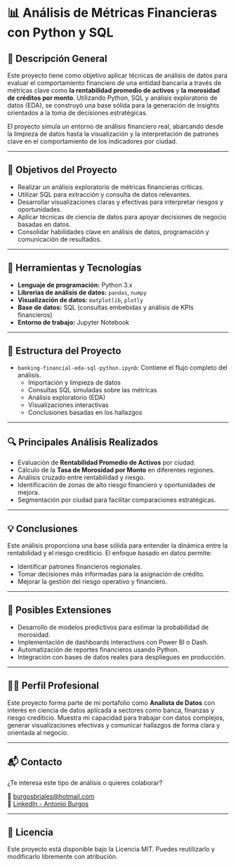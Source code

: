 # 📊 Análisis de Métricas Financieras con Python y SQL

## 🧠 Descripción General

Este proyecto tiene como objetivo aplicar técnicas de análisis de datos para evaluar el comportamiento financiero de una entidad bancaria a través de métricas clave como **la rentabilidad promedio de activos** y **la morosidad de créditos por monto**. Utilizando Python, SQL y análisis exploratorio de datos (EDA), se construyó una base sólida para la generación de insights orientados a la toma de decisiones estratégicas.

El proyecto simula un entorno de análisis financiero real, abarcando desde la limpieza de datos hasta la visualización y la interpretación de patrones clave en el comportamiento de los indicadores por ciudad.

---

## 🎯 Objetivos del Proyecto

- Realizar un análisis exploratorio de métricas financieras críticas.
- Utilizar SQL para extracción y consulta de datos relevantes.
- Desarrollar visualizaciones claras y efectivas para interpretar riesgos y oportunidades.
- Aplicar técnicas de ciencia de datos para apoyar decisiones de negocio basadas en datos.
- Consolidar habilidades clave en análisis de datos, programación y comunicación de resultados.

---

## 🧰 Herramientas y Tecnologías

- **Lenguaje de programación:** Python 3.x  
- **Librerías de análisis de datos:** `pandas`, `numpy`  
- **Visualización de datos:** `matplotlib`, `plotly`  
- **Base de datos:** SQL (consultas embebidas y análisis de KPIs financieros)  
- **Entorno de trabajo:** Jupyter Notebook

---

## 📁 Estructura del Proyecto

- `banking-financial-eda-sql-python.ipynb`: Contiene el flujo completo del análisis.
  - Importación y limpieza de datos
  - Consultas SQL simuladas sobre las métricas
  - Análisis exploratorio (EDA)
  - Visualizaciones interactivas
  - Conclusiones basadas en los hallazgos

---

## 🔍 Principales Análisis Realizados

- Evaluación de **Rentabilidad Promedio de Activos** por ciudad.
- Cálculo de la **Tasa de Morosidad por Monto** en diferentes regiones.
- Análisis cruzado entre rentabilidad y riesgo.
- Identificación de zonas de alto riesgo financiero y oportunidades de mejora.
- Segmentación por ciudad para facilitar comparaciones estratégicas.

---

## 💡 Conclusiones

Este análisis proporciona una base sólida para entender la dinámica entre la rentabilidad y el riesgo crediticio. El enfoque basado en datos permite:

- Identificar patrones financieros regionales.
- Tomar decisiones más informadas para la asignación de crédito.
- Mejorar la gestión del riesgo operativo y financiero.

---

## 🚀 Posibles Extensiones

- Desarrollo de modelos predictivos para estimar la probabilidad de morosidad.
- Implementación de dashboards interactivos con Power BI o Dash.
- Automatización de reportes financieros usando Python.
- Integración con bases de datos reales para despliegues en producción.

---

## 👨‍💻 Perfil Profesional

Este proyecto forma parte de mi portafolio como **Analista de Datos** con interés en ciencia de datos aplicada a sectores como banca, finanzas y riesgo crediticio. Muestra mi capacidad para trabajar con datos complejos, generar visualizaciones efectivas y comunicar hallazgos de forma clara y orientada al negocio.

---

## 📬 Contacto

¿Te interesa este tipo de análisis o quieres colaborar?

📧 burgosbriales@hotmail.com  
💼 [LinkedIn - Antonio Burgos](https://www.linkedin.com/in/antonio-burgos91/)

---

## 📝 Licencia

Este proyecto está disponible bajo la Licencia MIT. Puedes reutilizarlo y modificarlo libremente con atribución.
